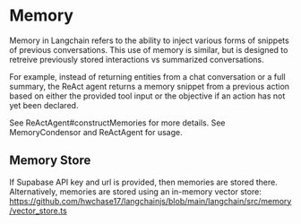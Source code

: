# Memory

Memory in Langchain refers to the ability to inject various forms of snippets of previous conversations.
This use of memory is similar, but is designed to retreive previously stored interactions vs summarized conversations.

For example, instead of returning entities from a chat conversation or a full summary,
the ReAct agent returns a memory snippet from a previous action based on either the provided tool input
or the objective if an action has not yet been declared.

See ReActAgent#constructMemories for more details.
See MemoryCondensor and ReActAgent for usage.

## Memory Store

If Supabase API key and url is provided, then memories are stored there. 
Alternatively, memories are stored using an in-memory vector store:
https://github.com/hwchase17/langchainjs/blob/main/langchain/src/memory/vector_store.ts